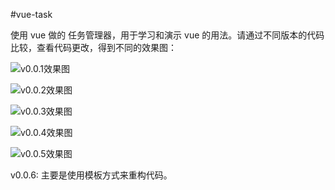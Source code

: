 #vue-task

使用 vue 做的 任务管理器，用于学习和演示 vue 的用法。请通过不同版本的代码比较，查看代码更改，得到不同的效果图：

![v0.0.1效果图](http://git.oschina.net/uploads/images/2016/0525/173912_4645621e_11460.gif "v0.0.1效果图")

![v0.0.2效果图](http://git.oschina.net/uploads/images/2016/0525/174029_01554fab_11460.gif "v0.0.2效果图")

![v0.0.3效果图](http://git.oschina.net/uploads/images/2016/0525/174108_fb8e1273_11460.gif "v0.0.3效果图")

![v0.0.4效果图](http://git.oschina.net/uploads/images/2016/0525/174136_e494aea1_11460.gif "v0.0.4效果图")

![v0.0.5效果图](http://git.oschina.net/uploads/images/2016/0525/174220_b0bcfbb2_11460.gif "v0.0.5效果图")

v0.0.6: 主要是使用模板方式来重构代码。